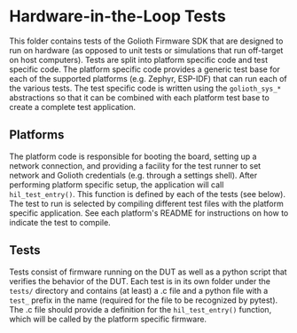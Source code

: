 # Hardware-in-the-Loop Tests

This folder contains tests of the Golioth Firmware SDK that are designed to run
on hardware (as opposed to unit tests or simulations that run off-target on
host computers). Tests are split into platform specific code and test specific
code. The platform specific code provides a generic test base for each of the
supported platforms (e.g. Zephyr, ESP-IDF) that can run each of the various
tests. The test specific code is written using the `golioth_sys_*` abstractions
so that it can be combined with each platform test base to create a complete
test application.

## Platforms

The platform code is responsible for booting the board, setting up a network
connection, and providing a facility for the test runner to set network and
Golioth credentials (e.g. through a settings shell). After performing platform
specific setup, the application will call `hil_test_entry()`. This function
is defined by each of the tests (see below). The test to run is selected by
compiling different test files with the platform specific application. See
each platform's README for instructions on how to indicate the test to compile.

## Tests

Tests consist of firmware running on the DUT as well as a python script that
verifies the behavior of the DUT. Each test is in its own folder under the
`tests/` directory and contains (at least) a .c file and a python file with a
`test_` prefix in the name (required for the file to be recognized by pytest).
The .c file should provide a definition for the `hil_test_entry()` function,
which will be called by the platform specific firmware.
